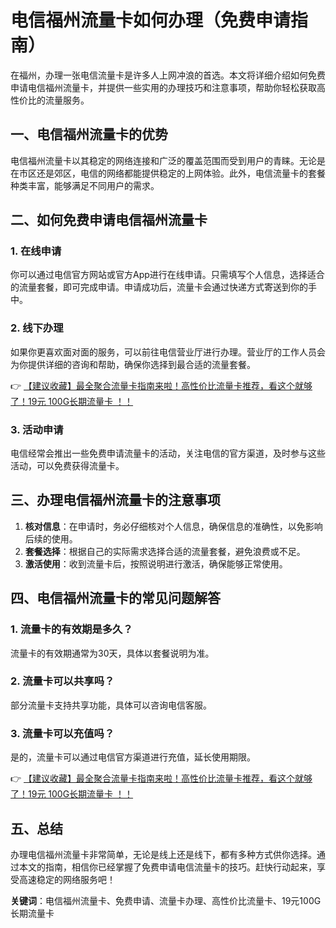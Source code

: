 # 电信福州流量卡如何办理（免费申请指南）

在福州，办理一张电信流量卡是许多人上网冲浪的首选。本文将详细介绍如何免费申请电信福州流量卡，并提供一些实用的办理技巧和注意事项，帮助你轻松获取高性价比的流量服务。

## 一、电信福州流量卡的优势

电信福州流量卡以其稳定的网络连接和广泛的覆盖范围而受到用户的青睐。无论是在市区还是郊区，电信的网络都能提供稳定的上网体验。此外，电信流量卡的套餐种类丰富，能够满足不同用户的需求。

## 二、如何免费申请电信福州流量卡

### 1. 在线申请

你可以通过电信官方网站或官方App进行在线申请。只需填写个人信息，选择适合的流量套餐，即可完成申请。申请成功后，流量卡会通过快递方式寄送到你的手中。

### 2. 线下办理

如果你更喜欢面对面的服务，可以前往电信营业厅进行办理。营业厅的工作人员会为你提供详细的咨询和帮助，确保你选择到最合适的流量套餐。

👉 [【建议收藏】最全聚合流量卡指南来啦！高性价比流量卡推荐，看这个就够了！19元 100G长期流量卡 ！！](https://bit.ly/Liuliangka)

### 3. 活动申请

电信经常会推出一些免费申请流量卡的活动，关注电信的官方渠道，及时参与这些活动，可以免费获得流量卡。

## 三、办理电信福州流量卡的注意事项

1. **核对信息**：在申请时，务必仔细核对个人信息，确保信息的准确性，以免影响后续的使用。
2. **套餐选择**：根据自己的实际需求选择合适的流量套餐，避免浪费或不足。
3. **激活使用**：收到流量卡后，按照说明进行激活，确保能够正常使用。

## 四、电信福州流量卡的常见问题解答

### 1. 流量卡的有效期是多久？

流量卡的有效期通常为30天，具体以套餐说明为准。

### 2. 流量卡可以共享吗？

部分流量卡支持共享功能，具体可以咨询电信客服。

### 3. 流量卡可以充值吗？

是的，流量卡可以通过电信官方渠道进行充值，延长使用期限。

👉 [【建议收藏】最全聚合流量卡指南来啦！高性价比流量卡推荐，看这个就够了！19元 100G长期流量卡 ！！](https://bit.ly/Liuliangka)

## 五、总结

办理电信福州流量卡非常简单，无论是线上还是线下，都有多种方式供你选择。通过本文的指南，相信你已经掌握了免费申请电信流量卡的技巧。赶快行动起来，享受高速稳定的网络服务吧！

**关键词**：电信福州流量卡、免费申请、流量卡办理、高性价比流量卡、19元100G长期流量卡